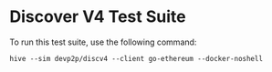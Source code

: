 # Discover V4 Test Suite

To run this test suite, use the following command:

```
hive --sim devp2p/discv4 --client go-ethereum --docker-noshell
```
